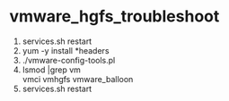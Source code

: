 # vmware_hgfs_troubleshoot

1. services.sh restart
2. yum -y install *headers  
3. ./vmware-config-tools.pl
4. lsmod |grep vm  
vmci
vmhgfs
vmware_balloon
5. services.sh restart
